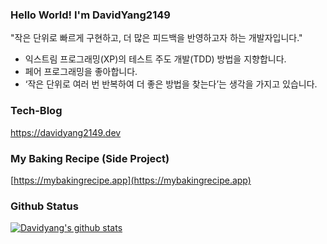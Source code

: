 ### Hello World! I'm DavidYang2149

"작은 단위로  빠르게 구현하고, 더 많은 피드백을 반영하고자 하는 개발자입니다."

- 익스트림 프로그래밍(XP)의 테스트 주도 개발(TDD) 방법을 지향합니다. 
- 페어 프로그래밍을 좋아합니다. 
- ‘작은 단위로 여러 번 반복하여 더 좋은 방법을 찾는다’는 생각을 가지고 있습니다.

### Tech-Blog

https://davidyang2149.dev

### My Baking Recipe (Side Project)

[https://mybakingrecipe.app](https://mybakingrecipe.app)

### Github Status

[![Davidyang's github stats](https://github-readme-stats.vercel.app/api?username=davidyang2149&theme=buefy&show_icons=true)](https://github.com/DavidYang2149)
